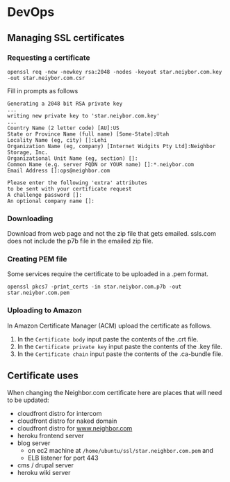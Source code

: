 <!-- TITLE: DevOps -->
<!-- SUBTITLE: DevOps info -->

# DevOps
## Managing SSL certificates

### Requesting a certificate
```
openssl req -new -newkey rsa:2048 -nodes -keyout star.neiybor.com.key -out star.neiybor.com.csr
```

Fill in prompts as follows
```
Generating a 2048 bit RSA private key
...
writing new private key to 'star.neiybor.com.key'
...
Country Name (2 letter code) [AU]:US
State or Province Name (full name) [Some-State]:Utah
Locality Name (eg, city) []:Lehi
Organization Name (eg, company) [Internet Widgits Pty Ltd]:Neighbor Storage, Inc.
Organizational Unit Name (eg, section) []:
Common Name (e.g. server FQDN or YOUR name) []:*.neiybor.com
Email Address []:ops@neighbor.com

Please enter the following 'extra' attributes
to be sent with your certificate request
A challenge password []:
An optional company name []:

```

### Downloading
Download from web page and not the zip file that gets emailed. ssls.com does not include the p7b file in the emailed zip file.

### Creating PEM file
Some services require the certificate to be uploaded in a .pem format.
```
openssl pkcs7 -print_certs -in star.neiybor.com.p7b -out star.neiybor.com.pem
```

### Uploading to Amazon
In Amazon Certificate Manager (ACM) upload the certificate as follows.
1. In the `Certificate body` input paste the contents of the .crt file.
2. In the `Certificate private key` input paste the contents of the .key file.
3. In the `Certificate chain` input paste the contents of the .ca-bundle file.

## Certificate uses
When changing the Neighbor.com certificate here are places that will need to be updated:
* cloudfront distro for intercom
* cloudfront distro for naked domain
* cloudfront distro for www.neighbor.com
* heroku frontend server
* blog server
  * on ec2 machine at `/home/ubuntu/ssl/star.neighbor.com.pem` and
  * ELB listener for port 443
* cms / drupal server
* heroku wiki server
